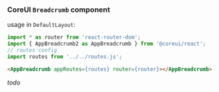 ### CoreUI `Breadcrumb` component

usage in `DefaultLayout`:
```jsx
import * as router from 'react-router-dom';
import { AppBreadcrumb2 as AppBreadcrumb } from '@coreui/react';
// routes config
import routes from '../../routes.js';
```

```html
<AppBreadcrumb appRoutes={routes} router={router}></AppBreadcrumb>
```
_todo_
